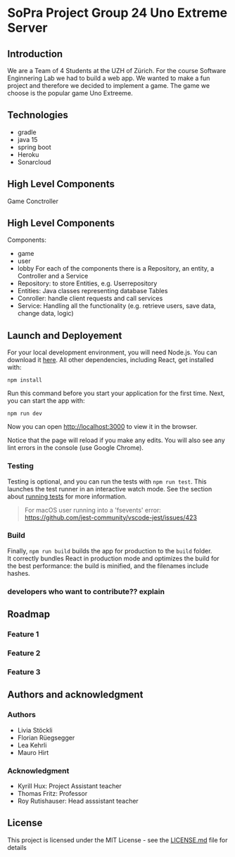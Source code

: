 # SoPra Project Group 24 Uno Extreme Server

## Introduction
We are a Team of 4 Students at the UZH of Zürich.
For the course Software Enginnering Lab we had to build a web app.
We wanted to make a fun project and therefore we decided to implement a game.
The game we choose is the popular game Uno Extreeme.

## Technologies
- gradle
- java 15
- spring boot
- Heroku
- Sonarcloud
## High Level Components
Game Conctroller

## High Level Components
Components:
- game 
- user
- lobby 
For each of the components there is a Repository, an entity, a Controller and a Service
- Repository: to store Entities, e.g. Userrepository
- Entities: Java classes representing database Tables
- Conroller: handle client requests and call services
- Service: Handling all the functionality (e.g. retrieve users, save data, change data, logic)


## Launch and Deployement
For your local development environment, you will need Node.js. You can download it [here](https://nodejs.org). All other dependencies, including React, get installed with:

```npm install```

Run this command before you start your application for the first time. Next, you can start the app with:

```npm run dev```

Now you can open [http://localhost:3000](http://localhost:3000) to view it in the browser.

Notice that the page will reload if you make any edits. You will also see any lint errors in the console (use Google Chrome).

### Testing
Testing is optional, and you can run the tests with `npm run test`.
This launches the test runner in an interactive watch mode. See the section about [running tests](https://facebook.github.io/create-react-app/docs/running-tests) for more information.

> For macOS user running into a 'fsevents' error: https://github.com/jest-community/vscode-jest/issues/423

### Build
Finally, `npm run build` builds the app for production to the `build` folder.<br>
It correctly bundles React in production mode and optimizes the build for the best performance: the build is minified, and the filenames include hashes.<br>

### developers who want to contribute?? explain


## Roadmap
### Feature 1
### Feature 2
### Feature 3



## Authors and acknowledgment
### Authors
- Livia Stöckli
- Florian Rüegsegger
- Lea Kehrli
- Mauro Hirt

### Acknowledgment
- Kyrill Hux: Project Assistant teacher
- Thomas Fritz: Professor
- Roy Rutishauser: Head asssistant teacher
## License
This project is licensed under the MIT License - see the [LICENSE.md](LICENSE.md) file for details

